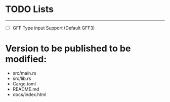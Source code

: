 
# TODO Lists

---


- [ ] GFF Type input Support (Default GFF3)


# Version to be published to be modified:

- src/main.rs
- src/lib.rs
- Cargo.toml
- README.md
- docs/index.html
